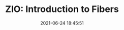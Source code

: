 ---
layout: post
title:  "ZIO: Introduction to Fibers"
date:   2021-06-24 18:45:51
comments: true
categories: scala zio concurrency
tags:
    - scala
    - zio
summary: "Many libraries implement the effect pattern in the Scala ecosystem, and every one has its own concurrency model. First, let's introduce the ZIO library and its implementation of the fiber model."
social-share: true
social-title: "ZIO: Introduction to Fibers"
social-tags: "Scala, Zio"
math: false
rockthejvm: https://blog.rockthejvm.com/zio-fibers/
---